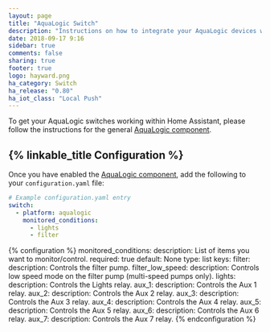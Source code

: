 ```yaml
---
layout: page
title: "AquaLogic Switch"
description: "Instructions on how to integrate your AquaLogic devices within Home Assistant."
date: 2018-09-17 9:16
sidebar: true
comments: false
sharing: true
footer: true
logo: hayward.png
ha_category: Switch
ha_release: "0.80"
ha_iot_class: "Local Push"
---
```


To get your AquaLogic switches working within Home Assistant, please follow the instructions for the general [AquaLogic component](/components/aqualogic).

## {% linkable_title Configuration %}

Once you have enabled the [AquaLogic component](/components/aqualogic), add the following to your `configuration.yaml` file:

```yaml
# Example configuration.yaml entry
switch:
  - platform: aqualogic
    monitored_conditions:
      - lights
      - filter
```

{% configuration %}
monitored_conditions:
  description: List of items you want to monitor/control.
  required: true
  default: None
  type: list
  keys:
    filter:
      description: Controls the filter pump.
    filter_low_speed:
      description: Controls low speed mode on the filter pump (multi-speed pumps only).
    lights:
      description: Controls the Lights relay.
    aux_1:
      description: Controls the Aux 1 relay.
    aux_2:
      description: Controls the Aux 2 relay.
    aux_3:
      description: Controls the Aux 3 relay.
    aux_4:
      description: Controls the Aux 4 relay.
    aux_5:
      description: Controls the Aux 5 relay.
    aux_6:
      description: Controls the Aux 6 relay.
    aux_7:
      description: Controls the Aux 7 relay.
{% endconfiguration %}
